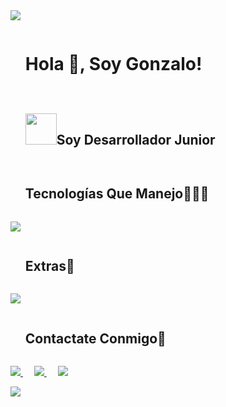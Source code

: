 <!--horizontal divider(gradiant)-->
<img src="https://user-images.githubusercontent.com/73097560/115834477-dbab4500-a447-11eb-908a-139a6edaec5c.gif">


<!--h1 without bottom border-->
<div id="user-content-toc">
  <ul>
    <summary><h1 style="display: inline-block">Hola 👋, Soy Gonzalo!</h1></summary>
  </ul>
</div>

<!--h2 without bottom border-->
<div id="user-content-toc">
  <ul>
    <summary><h2 style="display: inline-block"><img src = "https://github.com/7oSkaaa/7oSkaaa/blob/main/Images/about_me.gif?raw=true" width = 50px>Soy Desarrollador Junior</h2></summary>
  </ul>
</div>


<!--h1 without bottom border-->
<div id="user-content-toc">
  <ul>
    <summary><h2 style="display: inline-block">Tecnologías Que Manejo👨🏻‍💻</h2></summary>
  </ul>
</div>

<!--tech stack icons-->
<p>
  <a href="https://skillicons.dev">
    <img src="https://skillicons.dev/icons?i=java,spring,maven,postgres,c,html,css,js,py,mysql,react,ts&perline=14" />
  </a>
</p>

<!--h1 without bottom border-->
<div id="user-content-toc">
  <ul>
    <summary><h2 style="display: inline-block">Extras🔧</h2></summary>
  </ul>
</div>

<p>
  <a href="https://skillicons.dev">
    <img src="https://skillicons.dev/icons?i=git,github,gitlab,linux,postman,vscode,idea,eclipse,vim,ps,figma&perline=14" />
  </a>
</p>


<!-- Connect with me -->
<!--h2 without bottom border-->
<div id="user-content-toc">
  <ul>
    <summary><h2 style="display: inline-block">Contactate Conmigo🤝</h2></summary>
  </ul>
</div>


<p>
  <a target="_blank" href="https://www.linkedin.com/in/gonzalo-kintal-071a41226/">
    <img src="https://img.shields.io/badge/-LinkedIn-0077B5?style=for-the-badge&logo=Linkedin&logoColor=white">
  </a>
  &emsp;
  <a target="_blank" href="mailto:kintalgonzalo40@gmail.com">
    <img src="https://img.shields.io/badge/-Gmail-D14836?style=for-the-badge&logo=Gmail&logoColor=white">
  </a>
  &emsp;
  <a target="_blank" href="https://gonzalokintal.github.io/Portfolio/">
    <img src="https://img.shields.io/badge/-Portfolio-000000?style=for-the-badge&logo=Website&logoColor=white">
  </a>
</p>



<!--horizontal divider(gradiant)-->
<img src="https://user-images.githubusercontent.com/73097560/115834477-dbab4500-a447-11eb-908a-139a6edaec5c.gif">
